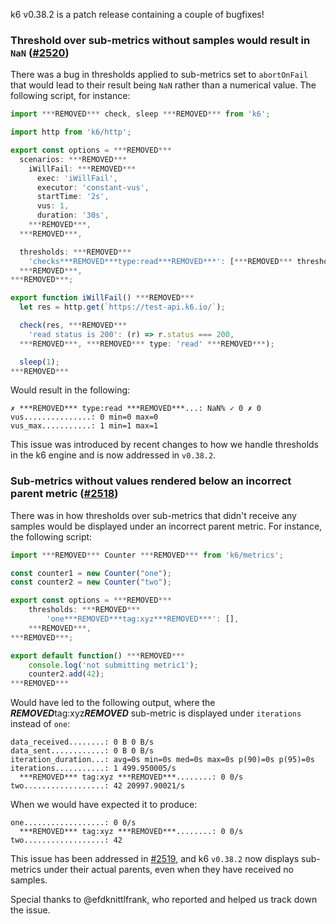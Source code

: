 k6 v0.38.2 is a patch release containing a couple of bugfixes!

### Threshold over sub-metrics without samples would result in `NaN` ([#2520](https://github.com/grafana/k6/issues/2520))

There was a bug in thresholds applied to sub-metrics set to `abortOnFail` that would lead to their result being `NaN` rather than a numerical value. The following script, for instance:

```javascript
import ***REMOVED*** check, sleep ***REMOVED*** from 'k6';

import http from 'k6/http';

export const options = ***REMOVED***
  scenarios: ***REMOVED***
    iWillFail: ***REMOVED***
      exec: 'iWillFail',
      executor: 'constant-vus',
      startTime: '2s',
      vus: 1,
      duration: '30s',
    ***REMOVED***,
  ***REMOVED***,

  thresholds: ***REMOVED***
    'checks***REMOVED***type:read***REMOVED***': [***REMOVED*** threshold: 'rate>0.9', abortOnFail: true ***REMOVED***],
  ***REMOVED***,
***REMOVED***;

export function iWillFail() ***REMOVED***
  let res = http.get(`https://test-api.k6.io/`);

  check(res, ***REMOVED***
    'read status is 200': (r) => r.status === 200,
  ***REMOVED***, ***REMOVED*** type: 'read' ***REMOVED***);

  sleep(1);
***REMOVED***
```


Would result in the following:

```
✗ ***REMOVED*** type:read ***REMOVED***...: NaN% ✓ 0 ✗ 0  
vus...............: 0 min=0 max=0
vus_max...........: 1 min=1 max=1
```

This issue was introduced by recent changes to how we handle thresholds in the k6 engine and is now addressed in `v0.38.2`.

### Sub-metrics without values rendered below an incorrect parent metric ([#2518](https://github.com/grafana/k6/issues/2518))

There was in how thresholds over sub-metrics that didn't receive any samples would be displayed under an incorrect parent metric. For instance, the following script:

```javascript
import ***REMOVED*** Counter ***REMOVED*** from 'k6/metrics';

const counter1 = new Counter("one");
const counter2 = new Counter("two");

export const options = ***REMOVED***
    thresholds: ***REMOVED***
        'one***REMOVED***tag:xyz***REMOVED***': [],
    ***REMOVED***,
***REMOVED***;

export default function() ***REMOVED***
    console.log('not submitting metric1');
    counter2.add(42);
***REMOVED***
```

Would have led to the following output, where the ***REMOVED***tag:xyz***REMOVED*** sub-metric is displayed under `iterations` instead of `one`:

```
data_received........: 0 B 0 B/s
data_sent............: 0 B 0 B/s
iteration_duration...: avg=0s min=0s med=0s max=0s p(90)=0s p(95)=0s
iterations...........: 1 499.950005/s
  ***REMOVED*** tag:xyz ***REMOVED***........: 0 0/s
two..................: 42 20997.90021/s
```

When we would have expected it to produce:

```
one..................: 0 0/s
  ***REMOVED*** tag:xyz ***REMOVED***........: 0 0/s
two..................: 42
```

This issue has been addressed in [#2519](https://github.com/grafana/k6/pull/2519), and k6 `v0.38.2` now displays sub-metrics under their actual parents, even when they have received no samples.


Special thanks to @efdknittlfrank, who reported and helped us track down the issue.